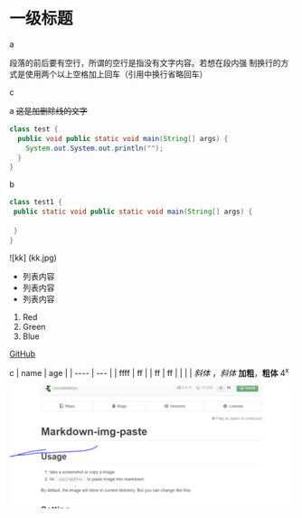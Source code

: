 # 一级标题
a

段落的前后要有空行，所谓的空行是指没有文字内容。若想在段内强
制换行的方式是使用两个以上空格加上回车（引用中换行省略回车）

c

a
~~这是加删除线的文字~~
```java
class test {
  public void public static void main(String[] args) {
    System.out.System.out.println("");
  }
}
```
b
```java
class test1 {
 public static void public static void main(String[] args) {

 }
}
```
![kk] (kk.jpg)

+ 列表内容
+ 列表内容
+ 列表内容
1. Red
2. Green
3. Blue


[GitHub](http://github.com)


c
| name | age |
| ---- | --- |
| ffff | ff  |
| ff   | ff  |
|      |     |
*斜体* ，_斜体_
**加粗**，__粗体__
4<sup>x</sup>

![](assets/atom-test-ls.PNG)
